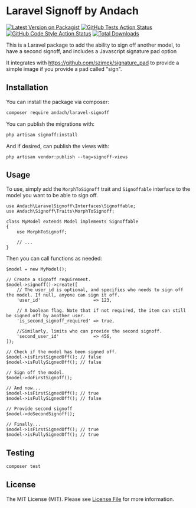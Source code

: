 # Laravel Signoff by Andach

[![Latest Version on Packagist](https://img.shields.io/packagist/v/andach/laravel-signoff.svg?style=flat-square)](https://packagist.org/packages/andach/laravel-signoff)
[![GitHub Tests Action Status](https://img.shields.io/github/actions/workflow/status/andach/laravel-signoff/run-tests.yml?branch=main&label=tests&style=flat-square)](https://github.com/andach/laravel-signoff/actions?query=workflow%3Arun-tests+branch%3Amain)
[![GitHub Code Style Action Status](https://img.shields.io/github/actions/workflow/status/andach/laravel-signoff/fix-php-code-style-issues.yml?branch=main&label=code%20style&style=flat-square)](https://github.com/andach/laravel-signoff/actions?query=workflow%3A"Fix+PHP+code+style+issues"+branch%3Amain)
[![Total Downloads](https://img.shields.io/packagist/dt/andach/laravel-signoff.svg?style=flat-square)](https://packagist.org/packages/andach/laravel-signoff)

This is a Laravel package to add the ability to sign off another model, to have a second signoff, and includes a Javascript signature pad option

It integrates with https://github.com/szimek/signature_pad to provide a simple image if you provide a pad called "sign". 

## Installation

You can install the package via composer:

```bash
composer require andach/laravel-signoff
```

You can publish the migrations with:

```bash
php artisan signoff:install
```

And if desired, can publish the views with:

```
php artisan vendor:publish --tag=signoff-views
```

## Usage

To use, simply add the `MorphToSignoff` trait and `Signoffable` interface to the model you want to be able to sign off.

```
use Andach\LaravelSignoff\Interfaces\Signoffable;
use Andach\Signoff\Traits\MorphToSignoff;

class MyModel extends Model implements Signoffable
{
    use MorphToSignoff;

    // ...
}
```

Then you can call functions as needed:

```
$model = new MyModel();

// Create a signoff requirement.
$model->signoff()->create([
    // The user_id is optional, and specifies who needs to sign off the model. If null, anyone can sign it off.
    'user_id'                    => 123,
    
    // A boolean flag. Note that if not required, the item can still be signed off by another user.
    'is_second_signoff_required' => true,
    
    //Similarly, limits who can provide the second signoff. 
    'second_user_id'             => 456,
]);

// Check if the model has been signed off.
$model->isFirstSignedOff(); // false
$model->isFullySignedOff(); // false

// Sign off the model. 
$model->doFirstSignoff();

// And now...
$model->isFirstSignedOff(); // true
$model->isFullySignedOff(); // false

// Provide second signoff
$model->doSecondSignoff();

// Finally...
$model->isFirstSignedOff(); // true
$model->isFullySignedOff(); // true
```

## Testing

```bash
composer test
```

## License

The MIT License (MIT). Please see [License File](LICENSE.md) for more information.
